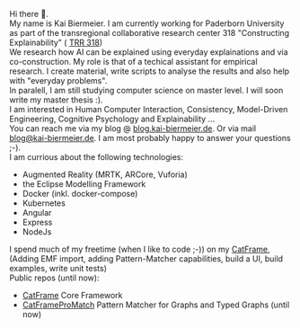 Hi there 👋.  
My name is Kai Biermeier. I am currently working for Paderborn University as part of the transregional collaborative research center 318 "Constructing Explainability" (
[TRR 318](https://trr318.uni-paderborn.de/))  
We research how AI can be explained using everyday explainations and via co-construction. My role is that of a techical assistant for empirical research. I create material, write scripts to analyse the results and also help with "everyday problems".  
In paralell, I am still studying computer science on master level. I will soon write my master thesis :).  
I am interested in Human Computer Interaction, Consistency, Model-Driven Engineering, Cognitive Psychology and Explainability ...  
You can reach me via my blog @ [blog.kai-biermeier.de](blog.kai-biermeier.de). Or via mail blog@kai-biermeier.de. I am most probably happy to answer your questions ;-).  
I am currious about the following technologies:
- Augmented Reality (MRTK, ARCore, Vuforia)
- the Eclipse Modelling Framework
- Docker (inkl. docker-compose)
- Kubernetes
- Angular
- Express
- NodeJs

I spend much of my freetime (when I like to code ;-)) on my [CatFrame](https://github.com/caiusno1/CatFrame), (Adding EMF import, adding Pattern-Matcher capabilities, build a UI, build examples, write unit tests)  
Public repos (until now):
- [CatFrame](https://github.com/caiusno1/CatFrame) Core Framework
- [CatFrameProMatch](https://github.com/caiusno1/CatFrameProMatch) Pattern Matcher for Graphs and Typed Graphs (until now)

<!--
**caiusno1/caiusno1** is a ✨ _special_ ✨ repository because its `README.md` (this file) appears on your GitHub profile.

Here are some ideas to get you started:

- 🔭 I’m currently working on ...
- 🌱 I’m currently learning ...
- 👯 I’m looking to collaborate on ...
- 🤔 I’m looking for help with ...
- 💬 Ask me about ...
- 📫 How to reach me: ...
- 😄 Pronouns: ...
- ⚡ Fun fact: ...
-->
